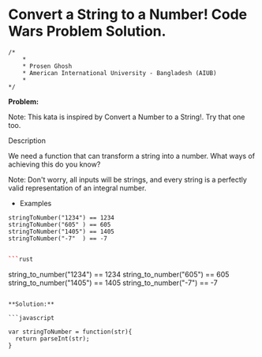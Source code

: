 # Convert a String to a Number! Code Wars Problem Solution.

```
/*
    *
    * Prosen Ghosh
    * American International University - Bangladesh (AIUB)
    *
*/
```

**Problem:**

Note: This kata is inspired by Convert a Number to a String!. Try that one too.

Description

We need a function that can transform a string into a number. What ways of achieving this do you know?

Note: Don't worry, all inputs will be strings, and every string is a perfectly valid representation of an integral number.

- Examples
```
stringToNumber("1234") == 1234
stringToNumber("605" ) == 605
stringToNumber("1405") == 1405
stringToNumber("-7"  ) == -7
```
```c++ string_to_number("1234") == 1234 string_to_number("605") == 605 string_to_number("1405") == 1405 string_to_number("-7") == -7

```rust
```
string_to_number("1234")  == 1234
string_to_number("605")   == 605
string_to_number("1405")  == 1405
string_to_number("-7")    == -7
```

**Solution:**

```javascript

var stringToNumber = function(str){
  return parseInt(str);
}

```

